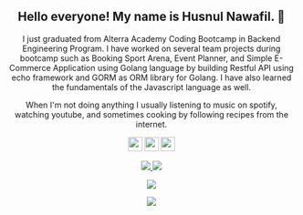 <h2 align="center">Hello everyone! My name is Husnul Nawafil. 👋</h2>
<p align="center">I just graduated from Alterra Academy Coding Bootcamp in Backend Engineering Program. I have worked on several team projects during bootcamp such as Booking Sport Arena, Event Planner, and Simple E-Commerce Application using Golang language by building Restful API using echo framework and GORM as ORM library for Golang. I have also learned the fundamentals of the Javascript language as well.</p>

<p align="center">When I'm not doing anything I usually listening to music on spotify, watching youtube, and sometimes cooking by following recipes from the internet.</p>

<p align="center"><a href="https://twitter.com/nawafil_"><img src="https://img.shields.io/badge/twitter-%231DA1F2.svg?&style=for-the-badge&logo=twitter&logoColor=white" height=25></a> <a href="https://www.linkedin.com/in/husnul-nawafil-9653a1195/"><img src="https://img.shields.io/badge/linkedin-%230077B5.svg?&style=for-the-badge&logo=linkedin&logoColor=white" height=25></a> <a href="https://www.instagram.com/husnulnawafiil/"><img src="https://img.shields.io/badge/instagram-%23E4405F.svg?&style=for-the-badge&logo=instagram&logoColor=white" height=25></a> 
</p>

<p align=center>
  <a href="https://github.com/husnulnawafil">
    <img src="https://badges.pufler.dev/visits/husnulnawafil/husnulnawafil?style=flat-square&color=black&logo=github">
  </a>
  <a href="https://github.com/husnulnawafil?tab=repositories">
    <img src="https://badges.pufler.dev/repos/husnulnawafil?style=flat-square&color=black&logo=github">
  </a>
</p>
<p align="center">
<a href="https://github.com/husnulnawafil"><img src="https://img.shields.io/github/followers/husnulnawafil?style=social"></a>
</p>

<p align=center>  
  <img align=center src="https://github-readme-stats.vercel.app/api?username=husnulnawafil&show_icons=true&theme=radical">
</p>

